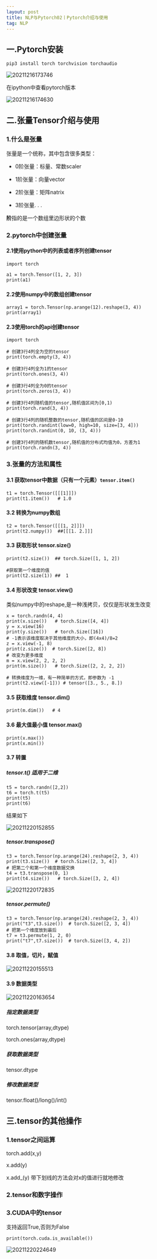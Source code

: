 ```yaml
---
layout: post
title: NLP与Pytorch02丨Pytorch介绍与使用
tag: NLP
---
```


## 一.Pytorch安装

    pip3 install torch torchvision torchaudio

![20211216173746](https://cdn.jsdelivr.net/gh/luckykang/picture_bed/blogs_images/20211216173746.png)

在ipython中查看pytorch版本

![20211216174630](https://cdn.jsdelivr.net/gh/luckykang/picture_bed/blogs_images/20211216174630.png)

## 二.张量Tensor介绍与使用

### 1.什么是张量

张量是一个统称，其中包含很多类型：

- 0阶张量：标量、常数scaler

- 1阶张量：向量vector

- 2阶张量：矩阵natrix

- 3阶张量. . .

**阶**指的是一个数组里边形状的个数

### 2.pytorch中创建张量

#### 2.1使用python中的列表或者序列创建tensor

    import torch

    a1 = torch.Tensor([1, 2, 3])
    print(a1)

#### 2.2使用numpy中的数组创建tensor

    array1 = torch.Tensor(np.arange(12).reshape(3, 4))
    print(array1)

#### 2.3使用torch的api创建tensor

    import torch

    # 创建3行4列全为空的tensor
    print(torch.empty(3, 4))

    # 创建3行4列全为1的tensor
    print(torch.ones(3, 4))

    # 创建3行4列全为0的tensor
    print(torch.zeros(3, 4))

    # 创建3行4列随机值的tensor,随机值区间为[0,1)
    print(torch.rand(3, 4))

    # 创建3行4列的随机整数的tensor,随机值的区间是0-10
    print(torch.randint(low=0, high=10, size=[3, 4]))
    print(torch.randint(0, 10, (3, 4)))

    # 创建3行4列的随机数tensor,随机值的分布式均值为0，方差为1
    print(torch.randn(3, 4))

### 3.张量的方法和属性

#### 3.1 获取tensor中数据（只有一个元素）`tensor.item()`

    t1 = torch.Tensor([[[1]]])
    print(t1.item())   # 1.0

#### 3.2 转换为numpy数组  

    t2 = torch.Tensor([[[1, 2]]])
    print(t2.numpy())  ##[[[1. 2.]]]

#### 3.3 获取形状 tensor.size()

    print(t2.size())  ## torch.Size([1, 1, 2])
    
    #获取第一个维度的值
    print(t2.size(1)) ##  1

#### 3.4 形状改变 tensor.view()

类似numpy中的reshape,是一种浅拷贝，仅仅是形状发生改变

    x = torch.randn(4, 4)
    print(x.size())   # torch.Size([4, 4])
    y = x.view(16)
    print(y.size())   # torch.Size([16])
    # -1表示该维度取决于其他维度的大小，即(4x4)/8=2
    z = x.view(-1, 8)
    print(z.size())  # torch.Size([2, 8])
    # 改变为更多维度
    m = x.view(2, 2, 2, 2)
    print(m.size())   # torch.Size([2, 2, 2, 2])

    # 转换维度为一维，有一种简单的方式，即参数为 -1 
    print(t2.view([-1])) # tensor([3., 5., 8.])

#### 3.5 获取维度 tensor.dim()

    print(m.dim())   # 4

#### 3.6 最大值最小值 tensor.max()

    print(x.max())
    print(x.min())

#### 3.7 转置 

##### tensor.t() 适用于二维

    t5 = torch.randn([2,2])
    t6 = torch.t(t5)
    print(t5)
    print(t6)

结果如下

![20211220152855](https://cdn.jsdelivr.net/gh/luckykang/picture_bed/blogs_images/20211220152855.png)

##### tensor.transpose()

    t3 = torch.Tensor(np.arange(24).reshape(2, 3, 4))
    print(t3.size())  # torch.Size([2, 3, 4])
    # 把第二个和第一个维度数据交换
    t4 = t3.transpose(0, 1)
    print(t4.size())   # torch.Size([3, 2, 4])

![20211220172835](https://cdn.jsdelivr.net/gh/luckykang/picture_bed/blogs_images/20211220172835.png)

##### tensor.permute()

    t3 = torch.Tensor(np.arange(24).reshape(2, 3, 4))
    print("t3",t3.size())  # torch.Size([2, 3, 4])
    # 把第一个维度放到最后
    t7 = t3.permute(1, 2, 0)
    print("t7",t7.size())  # torch.Size([3, 4, 2])

#### 3.8 取值，切片，赋值

![20211220155513](https://cdn.jsdelivr.net/gh/luckykang/picture_bed/blogs_images/20211220155513.png)

#### 3.9 数据类型

![20211220163654](https://cdn.jsdelivr.net/gh/luckykang/picture_bed/blogs_images/20211220163654.png)

##### 指定数据类型

torch.tensor(array,dtype)

torch.ones(array,dtype)

##### 获取数据类型

tensor.dtype

##### 修改数据类型

tensor.float()/long()/int()

## 三.tensor的其他操作

### 1.tensor之间运算

torch.add(x,y)

x.add(y)

x.add_(y)  带下划线的方法会对x的值进行就地修改

### 2.tensor和数字操作

### 3.CUDA中的tensor

支持返回True,否则为False

    print(torch.cuda.is_available())

![20211220224649](https://cdn.jsdelivr.net/gh/luckykang/picture_bed/blogs_images/20211220224649.png)






